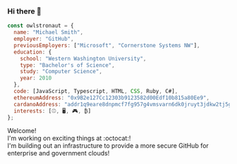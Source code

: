 ### Hi there 👋

```javascript
const owlstronaut = {
  name: "Michael Smith",
  employer: "GitHub",
  previousEmployers: ["Microsoft", "Cornerstone Systems NW"],
  education: {
    school: "Western Washington University",
    type: "Bachelor's of Science",
    study: "Computer Science",
    year: 2010
  },
  code: [JavaScript, Typescript, HTML, CSS, Ruby, C#],
  ethereumAddress: "0x9B2e127Cc12303b9123582d00Edf10b815a80Ee9",
  cardanoAddress: "addr1q9eare8dnpmcf7fg957g4vmsvarn6dk0jruyt3jdkw2tj5gtpscgakd32q30yzp4xehs3z5vt72z8xfavsug8mswkegsn5deqx",
  interests: [⚾, 🖥️, 🎮, ₿]
};
```

Welcome!  
I'm working on exciting things at :octocat:!  
I'm building out an infrastructure to provide a more secure GitHub for enterprise and government clouds!

<!--
**owlstronaut/owlstronaut** is a ✨ _special_ ✨ repository because its `README.md` (this file) appears on your GitHub profile.

Here are some ideas to get you started:

# - 🔭 I’m currently working on ...
- 🌱 I’m currently learning ...
- 👯 I’m looking to collaborate on ...
- 🤔 I’m looking for help with ...
- 💬 Ask me about ...
- 📫 How to reach me: ...
- 😄 Pronouns: ...
- ⚡ Fun fact: ...
-->
